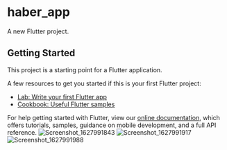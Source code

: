 # haber_app

A new Flutter project.

## Getting Started

This project is a starting point for a Flutter application.

A few resources to get you started if this is your first Flutter project:

- [Lab: Write your first Flutter app](https://flutter.dev/docs/get-started/codelab)
- [Cookbook: Useful Flutter samples](https://flutter.dev/docs/cookbook)

For help getting started with Flutter, view our
[online documentation](https://flutter.dev/docs), which offers tutorials,
samples, guidance on mobile development, and a full API reference.
![Screenshot_1627991843](https://user-images.githubusercontent.com/80921021/128011884-3acc98d9-26f9-4ba8-a6b5-a80a5f88ae3b.png)
![Screenshot_1627991917](https://user-images.githubusercontent.com/80921021/128011902-fe581543-f7a8-4963-9c87-84c03b9df3bc.png)
![Screenshot_1627991988](https://user-images.githubusercontent.com/80921021/128011911-05617ef6-dad3-400f-aae2-966b512f08b6.png)
